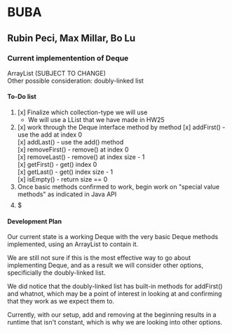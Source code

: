 # BUBA  
## Rubin Peci, Max Millar, Bo Lu  


### Current implementention of Deque  
ArrayList (SUBJECT TO CHANGE)  
Other possible consideration: doubly-linked list


#### To-Do list
1. [x] Finalize which collection-type we will use 
	- We will use a LList that we have made in HW25
2. [x] work through the Deque interface method by method
	[x] addFirst() - use the add at index 0  
	[x] addLast() - use the add() method  
	[x] removeFirst() - remove() at index 0  
	[x] removeLast() - remove() at index size - 1    
	[x] getFirst() - get() index 0  
	[x] getLast() - get() index size - 1  
	[x] isEmpty() - return size == 0  
3. Once basic methods confirmed to work, begin work on "special value methods" as indicated in Java API  
4. $$$$$

#### Development Plan  

Our current state is a working Deque with the very basic Deque methods implemented, using an ArrayList to contain it.  

We are still not sure if this is the most effective way to go about implementing Deque, and as a result we will consider other options, specificially the doubly-linked list.  

We did notice that the doubly-linked list has built-in methods for addFirst() and whatnot, which may be a point of interest in looking at and confirming that they work as we expect them to.  

Currently, with our setup, add and removing at the beginning results in a runtime that isn't constant, which is why we are looking into other options.
